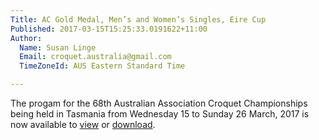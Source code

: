 ```yaml
---
Title: AC Gold Medal, Men’s and Women’s Singles, Eire Cup
Published: 2017-03-15T15:25:33.0191622+11:00
Author:
  Name: Susan Linge
  Email: croquet.australia@gmail.com
  TimeZoneId: AUS Eastern Standard Time

---
```

The progam for the 68th Australian Association Croquet Championships being held in Tasmania from Wednesday 15 to Sunday 26 March, 2017 is now available to [view](/2017-isc-program-march-final.pdf) or [download](/2017-isc-program-march-final.pdf).